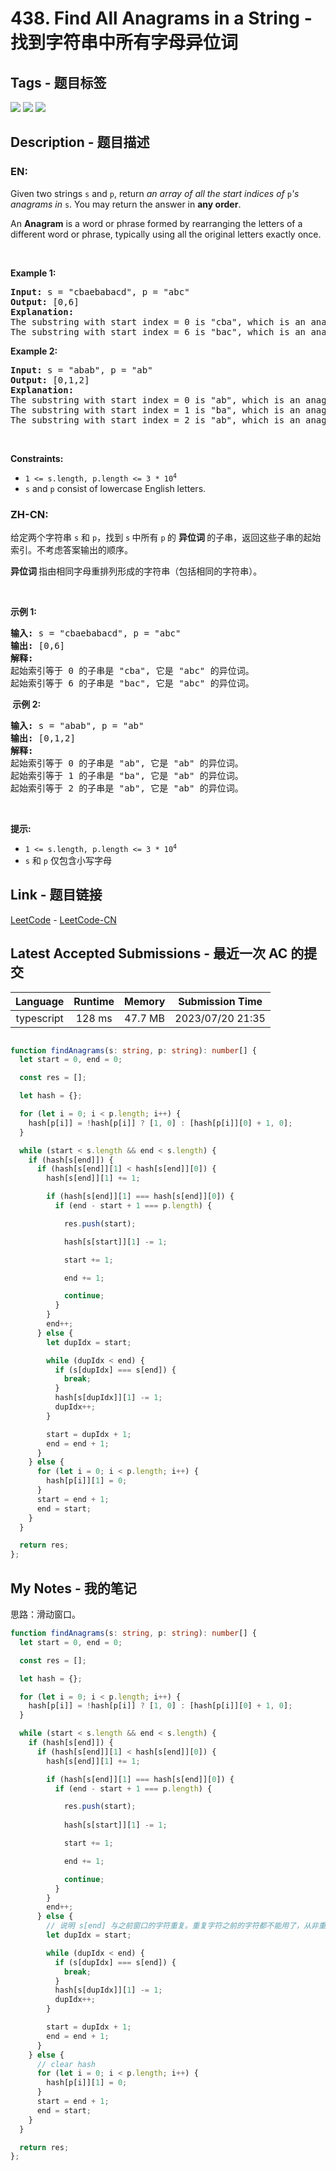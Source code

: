 
# 438. Find All Anagrams in a String - 找到字符串中所有字母异位词

## Tags - 题目标签

 <img src="https://img.shields.io/badge/Hash Table-哈希表-blue.svg">   <img src="https://img.shields.io/badge/String-字符串-blue.svg">   <img src="https://img.shields.io/badge/Sliding Window-滑动窗口-blue.svg">  


## Description - 题目描述

### EN:
<p>Given two strings <code>s</code> and <code>p</code>, return <em>an array of all the start indices of </em><code>p</code><em>&#39;s anagrams in </em><code>s</code>. You may return the answer in <strong>any order</strong>.</p>

<p>An <strong>Anagram</strong> is a word or phrase formed by rearranging the letters of a different word or phrase, typically using all the original letters exactly once.</p>

<p>&nbsp;</p>
<p><strong class="example">Example 1:</strong></p>

<pre>
<strong>Input:</strong> s = &quot;cbaebabacd&quot;, p = &quot;abc&quot;
<strong>Output:</strong> [0,6]
<strong>Explanation:</strong>
The substring with start index = 0 is &quot;cba&quot;, which is an anagram of &quot;abc&quot;.
The substring with start index = 6 is &quot;bac&quot;, which is an anagram of &quot;abc&quot;.
</pre>

<p><strong class="example">Example 2:</strong></p>

<pre>
<strong>Input:</strong> s = &quot;abab&quot;, p = &quot;ab&quot;
<strong>Output:</strong> [0,1,2]
<strong>Explanation:</strong>
The substring with start index = 0 is &quot;ab&quot;, which is an anagram of &quot;ab&quot;.
The substring with start index = 1 is &quot;ba&quot;, which is an anagram of &quot;ab&quot;.
The substring with start index = 2 is &quot;ab&quot;, which is an anagram of &quot;ab&quot;.
</pre>

<p>&nbsp;</p>
<p><strong>Constraints:</strong></p>

<ul>
	<li><code>1 &lt;= s.length, p.length &lt;= 3 * 10<sup>4</sup></code></li>
	<li><code>s</code> and <code>p</code> consist of lowercase English letters.</li>
</ul>


### ZH-CN:
<p>给定两个字符串&nbsp;<code>s</code>&nbsp;和 <code>p</code>，找到&nbsp;<code>s</code><strong>&nbsp;</strong>中所有&nbsp;<code>p</code><strong>&nbsp;</strong>的&nbsp;<strong>异位词&nbsp;</strong>的子串，返回这些子串的起始索引。不考虑答案输出的顺序。</p>

<p><strong>异位词 </strong>指由相同字母重排列形成的字符串（包括相同的字符串）。</p>

<p>&nbsp;</p>

<p><strong>示例&nbsp;1:</strong></p>

<pre>
<strong>输入: </strong>s = "cbaebabacd", p = "abc"
<strong>输出: </strong>[0,6]
<strong>解释:</strong>
起始索引等于 0 的子串是 "cba", 它是 "abc" 的异位词。
起始索引等于 6 的子串是 "bac", 它是 "abc" 的异位词。
</pre>

<p><strong>&nbsp;示例 2:</strong></p>

<pre>
<strong>输入: </strong>s = "abab", p = "ab"
<strong>输出: </strong>[0,1,2]
<strong>解释:</strong>
起始索引等于 0 的子串是 "ab", 它是 "ab" 的异位词。
起始索引等于 1 的子串是 "ba", 它是 "ab" 的异位词。
起始索引等于 2 的子串是 "ab", 它是 "ab" 的异位词。
</pre>

<p>&nbsp;</p>

<p><strong>提示:</strong></p>

<ul>
	<li><code>1 &lt;= s.length, p.length &lt;= 3 * 10<sup>4</sup></code></li>
	<li><code>s</code>&nbsp;和&nbsp;<code>p</code>&nbsp;仅包含小写字母</li>
</ul>



## Link - 题目链接

[LeetCode](https://leetcode.com/problems/find-all-anagrams-in-a-string/description/)  -  [LeetCode-CN](https://leetcode.cn/problems/find-all-anagrams-in-a-string/description/)
## Latest Accepted Submissions - 最近一次 AC 的提交


| Language | Runtime | Memory | Submission Time |
|:---:|:---:|:---:|:---:|
| typescript  | 128 ms | 47.7 MB | 2023/07/20 21:35 |

```typescript

function findAnagrams(s: string, p: string): number[] {
  let start = 0, end = 0;

  const res = [];

  let hash = {};

  for (let i = 0; i < p.length; i++) {
    hash[p[i]] = !hash[p[i]] ? [1, 0] : [hash[p[i]][0] + 1, 0];
  }

  while (start < s.length && end < s.length) {
    if (hash[s[end]]) {
      if (hash[s[end]][1] < hash[s[end]][0]) {
        hash[s[end]][1] += 1;

        if (hash[s[end]][1] === hash[s[end]][0]) {
          if (end - start + 1 === p.length) {

            res.push(start);

            hash[s[start]][1] -= 1;

            start += 1;

            end += 1;

            continue;
          }
        }
        end++;
      } else {
        let dupIdx = start;

        while (dupIdx < end) {
          if (s[dupIdx] === s[end]) {
            break;
          }
          hash[s[dupIdx]][1] -= 1;
          dupIdx++;
        }

        start = dupIdx + 1;
        end = end + 1;
      }
    } else {
      for (let i = 0; i < p.length; i++) {
        hash[p[i]][1] = 0;
      }
      start = end + 1;
      end = start;
    }
  }

  return res;
}; 

```
## My Notes - 我的笔记


思路：滑动窗口。

```typescript
function findAnagrams(s: string, p: string): number[] {
  let start = 0, end = 0;

  const res = [];

  let hash = {};

  for (let i = 0; i < p.length; i++) {
    hash[p[i]] = !hash[p[i]] ? [1, 0] : [hash[p[i]][0] + 1, 0];
  }

  while (start < s.length && end < s.length) {
    if (hash[s[end]]) {
      if (hash[s[end]][1] < hash[s[end]][0]) {
        hash[s[end]][1] += 1;

        if (hash[s[end]][1] === hash[s[end]][0]) {
          if (end - start + 1 === p.length) {

            res.push(start);
            
            hash[s[start]][1] -= 1;

            start += 1;

            end += 1;

            continue;
          }
        }
        end++;
      } else {
        // 说明 s[end] 与之前窗口的字符重复。重复字符之前的字符都不能用了，从非重复的开始寻找。
        let dupIdx = start;

        while (dupIdx < end) {
          if (s[dupIdx] === s[end]) {
            break;
          }
          hash[s[dupIdx]][1] -= 1;
          dupIdx++;
        }

        start = dupIdx + 1;
        end = end + 1;
      }
    } else {
      // clear hash
      for (let i = 0; i < p.length; i++) {
        hash[p[i]][1] = 0;
      }
      start = end + 1;
      end = start;
    }
  }

  return res;
}; 
```

